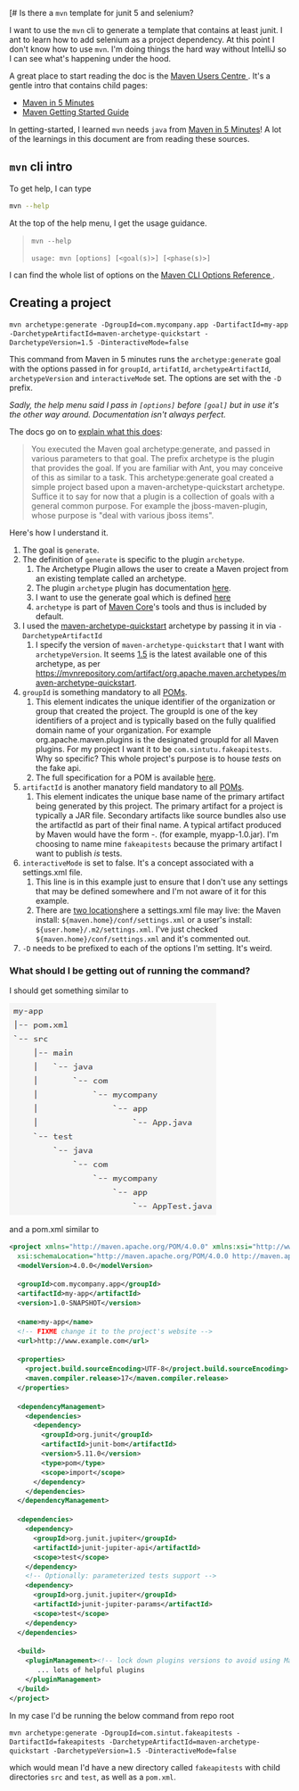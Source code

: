 [# Is there a `mvn` template for junit 5 and selenium?

I want to use the `mvn` cli to generate a template that contains at least junit. I ant to learn how to add selenium as a project dependency. At this point I don't know how to use `mvn`. I'm doing things the hard way without IntelliJ so I can see what's happening under the hood.

A great place to start reading the doc is the [Maven Users Centre
](https://maven.apache.org/users/index.html). It's a gentle intro that contains child pages:
* [Maven in 5 Minutes](https://maven.apache.org/guides/getting-started/maven-in-five-minutes.html)
* [Maven Getting Started Guide](https://maven.apache.org/guides/getting-started/index.html)

In getting-started, I learned `mvn` needs `java` from [Maven in 5 Minutes](https://maven.apache.org/guides/getting-started/maven-in-five-minutes.html)! A lot of the learnings in this document are from reading these sources.

## `mvn` cli intro

To get help, I can type

```bash
mvn --help
```

At the top of the help menu, I get the usage guidance.

> `mvn --help`
>
> `usage: mvn [options] [<goal(s)>] [<phase(s)>]`

I can find the whole list of options on the [Maven CLI Options Reference
](https://maven.apache.org/ref/3.9.9/maven-embedder/cli.html (Maven CLI Options Reference
)).

## Creating a project

```pwsh
mvn archetype:generate -DgroupId=com.mycompany.app -DartifactId=my-app -DarchetypeArtifactId=maven-archetype-quickstart -DarchetypeVersion=1.5 -DinteractiveMode=false
```

This command from Maven in 5 minutes runs the `archetype:generate` goal with the options passed in for `groupId`, `artifatId`, `archetypeArtifactId`, `archetypeVersion` and `interactiveMode` set. The options are set with the `-D` prefix.

*Sadly, the help menu said I pass in `[options]` before `[goal]` but in use it's the other way around. Documentation isn't always perfect.*

The docs go on to [explain what this does](https://maven.apache.org/guides/getting-started/maven-in-five-minutes.html#what-did-i-just-do):

> You executed the Maven goal archetype:generate, and passed in various parameters to that goal. The prefix archetype is the plugin that provides the goal. If you are familiar with Ant, you may conceive of this as similar to a task. This archetype:generate goal created a simple project based upon a maven-archetype-quickstart archetype. Suffice it to say for now that a plugin is a collection of goals with a general common purpose. For example the jboss-maven-plugin, whose purpose is "deal with various jboss items".

Here's how I understand it.

1. The goal is `generate`.
2. The definition of `generate` is specific to the plugin `archetype`. 
    1. The Archetype Plugin allows the user to create a Maven project from an existing template called an archetype.
    2. The plugin `archetype` plugin has documentation [here](https://maven.apache.org/archetype/maven-archetype-plugin/).
    3. I want to use the generate goal which is defined [here](https://maven.apache.org/archetype/maven-archetype-plugin/generate-mojo.html)
    4. `archetype` is part of [Maven Core](https://maven.apache.org/ref/3.9.9/maven-core/index.html#maven-core)'s tools and thus is included by default.
3. I used the [maven-archetype-quickstart](https://maven.apache.org/archetypes/maven-archetype-quickstart/) archetype by passing it in via `-DarchetypeArtifactId`
    1. I specify the version of `maven-archetype-quickstart` that I want with `archetypeVersion`. It seems [1.5](https://mvnrepository.com/artifact/org.apache.maven.archetypes/maven-archetype-quickstart/1.5) is the latest available one of this archetype, as per https://mvnrepository.com/artifact/org.apache.maven.archetypes/maven-archetype-quickstart.
4. `groupId` is something mandatory to all [POMs](https://maven.apache.org/guides/getting-started/index.html#how-do-i-make-my-first-maven-project).
    1. This element indicates the unique identifier of the organization or group that created the project. The groupId is one of the key identifiers of a project and is typically based on the fully qualified domain name of your organization. For example org.apache.maven.plugins is the designated groupId for all Maven plugins. For my project I want it to be `com.sintutu.fakeapitests`. Why so specific? This whole project's purpose is to house *tests* on the fake api.
    2. The full specification for a POM is available [here](https://maven.apache.org/ref/3.9.9/maven-model/maven.html#maven).
5. `artifactId` is another manatory field mandatory to all [POMs](https://maven.apache.org/guides/getting-started/index.html#how-do-i-make-my-first-maven-project). 
    1. This element indicates the unique base name of the primary artifact being generated by this project. The primary artifact for a project is typically a JAR file. Secondary artifacts like source bundles also use the artifactId as part of their final name. A typical artifact produced by Maven would have the form <artifactId>-<version>.<extension> (for example, myapp-1.0.jar). I'm choosing to name mine `fakeapitests` because the primary artifact I want to publish *is* tests.
6. `interactiveMode` is set to false. It's a concept associated with a settings.xml file.
    1. This line is in this example just to ensure that I don't use any settings that may be defined somewhere and I'm not aware of it for this example.
    2. There are [two locations](https://maven.apache.org/settings.html#quick-overview)here a settings.xml file may live: the Maven install: `${maven.home}/conf/settings.xml` or a user's install: `${user.home}/.m2/settings.xml`. I've just checked `${maven.home}/conf/settings.xml` and it's commented out.
7. `-D` needs to be prefixed to each of the options I'm setting. It's weird.

### What should I be getting out of running the command?

I should get something similar to

![Quickstart directory structure](quickstart-directory-structure.png)

and a pom.xml similar to 

```xml
<project xmlns="http://maven.apache.org/POM/4.0.0" xmlns:xsi="http://www.w3.org/2001/XMLSchema-instance"
  xsi:schemaLocation="http://maven.apache.org/POM/4.0.0 http://maven.apache.org/xsd/maven-4.0.0.xsd">
  <modelVersion>4.0.0</modelVersion>
 
  <groupId>com.mycompany.app</groupId>
  <artifactId>my-app</artifactId>
  <version>1.0-SNAPSHOT</version>
 
  <name>my-app</name>
  <!-- FIXME change it to the project's website -->
  <url>http://www.example.com</url>
 
  <properties>
    <project.build.sourceEncoding>UTF-8</project.build.sourceEncoding>
    <maven.compiler.release>17</maven.compiler.release>
  </properties>
 
  <dependencyManagement>
    <dependencies>
      <dependency>
        <groupId>org.junit</groupId>
        <artifactId>junit-bom</artifactId>
        <version>5.11.0</version>
        <type>pom</type>
        <scope>import</scope>
      </dependency>
    </dependencies>
  </dependencyManagement>
 
  <dependencies>
    <dependency>
      <groupId>org.junit.jupiter</groupId>
      <artifactId>junit-jupiter-api</artifactId>
      <scope>test</scope>
    </dependency>
    <!-- Optionally: parameterized tests support -->
    <dependency>
      <groupId>org.junit.jupiter</groupId>
      <artifactId>junit-jupiter-params</artifactId>
      <scope>test</scope>
    </dependency>
  </dependencies>
 
  <build>
    <pluginManagement><!-- lock down plugins versions to avoid using Maven defaults (may be moved to parent pom) -->
       ... lots of helpful plugins
    </pluginManagement>
  </build>
</project>
```

In my case I'd be running the below command from repo root

```pwsh
mvn archetype:generate -DgroupId=com.sintut.fakeapitests -DartifactId=fakeapitests -DarchetypeArtifactId=maven-archetype-quickstart -DarchetypeVersion=1.5 -DinteractiveMode=false
```

which would mean I'd have a new directory called `fakeapitests` with child directories `src` and `test`, as well as a `pom.xml`.